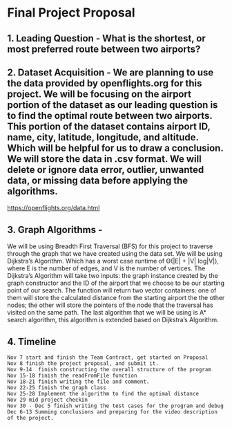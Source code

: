 # Final Project Proposal
## 1. Leading Question - What is the shortest, or most preferred route between two airports?
## 2. Dataset Acquisition - We are planning to use the data provided by openflights.org for this project. We will be focusing on the airport portion of the dataset as our leading question is to find the optimal route between two airports. This portion of the dataset contains airport ID, name, city, latitude, longitude, and altitude. Which will be helpful for us to draw a conclusion. We will store the data in .csv format. We will delete or ignore data error, outlier, unwanted data, or missing data before applying the algorithms.
https://openflights.org/data.html
## 3. Graph Algorithms -
We will be using Breadth First Traversal (BFS) for this project to traverse through the graph that we have created using the data set. 
We will be using Dijkstra’s Algorithm. Which has a worst case runtime of Ө(|E| + |V| log|V|), where E is the number of edges, and V is the number of vertices. The Dijkstra’s Algorithm will take two inputs: the graph instance created by the graph constructor and the ID of the airport that we choose to be our starting point of our search. The function will return two vector containers: one of them will store the calculated distance from the starting airport the the other nodes; the other will store the pointers of the node that the traversal has visited on the same path.
The last algorithm that we will be using is A* search algorithm, this algorithm is extended based on Dijkstra’s Algorithm.
## 4. Timeline
```
Nov 7 start and finish the Team Contract, get started on Proposal
Nov 8 finish the project proposal, and submit it.
Nov 9-14  finish constructing the overall structure of the program
Nov 15-18 finish the readFromFile function
Nov 18-21 finish writing the file and comment.
Nov 22-25 finish the graph class
Nov 25-28 Implement the algorithm to find the optimal distance
Nov 29 mid project checkin
Nov 30 - Dec 5 finish writing the test cases for the program and debug
Dec 6-13 Summing conclusions and preparing for the video description of the project.
```
